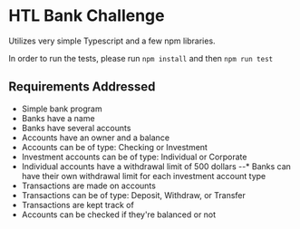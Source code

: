 HTL Bank Challenge
==================

Utilizes very simple Typescript and a few npm libraries.

In order to run the tests, please run `npm install` and then `npm run test`

Requirements Addressed
----------------------

* Simple bank program
* Banks have a name
* Banks have several accounts
* Accounts have an owner and a balance
* Accounts can be of type: Checking or Investment
* Investment accounts can be of type: Individual or Corporate
* Individual accounts have a withdrawal limit of 500 dollars
--* Banks can have their own withdrawal limit for each investment account type
* Transactions are made on accounts
* Transactions can be of type: Deposit, Withdraw, or Transfer
* Transactions are kept track of
* Accounts can be checked if they're balanced or not
